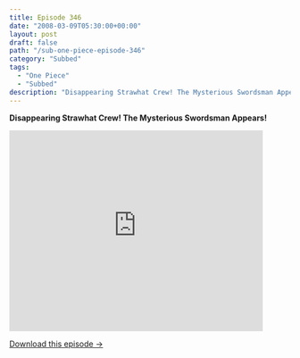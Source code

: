 ```yaml
---
title: Episode 346
date: "2008-03-09T05:30:00+00:00"
layout: post
draft: false
path: "/sub-one-piece-episode-346"
category: "Subbed"
tags:
  - "One Piece"
  - "Subbed"
description: "Disappearing Strawhat Crew! The Mysterious Swordsman Appears!"
---
```


**Disappearing Strawhat Crew! The Mysterious Swordsman Appears!**

<iframe width="640" height="360" src="https://www.rapidvideo.com/e/FXREQCLYLR" frameborder="0" marginwidth=0 marginheight=0 scrolling=no allowfullscreen style="max-width:90%;"></iframe>

<a href="http://ouo.io/qs/eCodkFEQ?s=https://www.rapidvideo.com/d/FXREQCLYLR" class="styled_a">Download this episode →</a>


